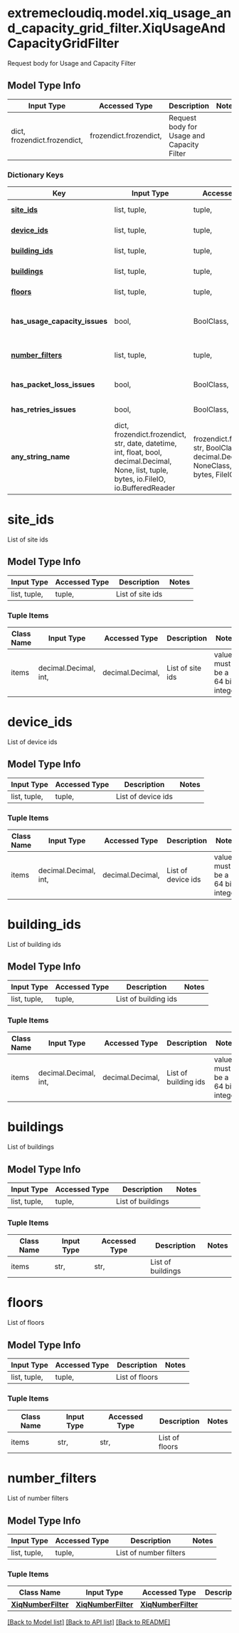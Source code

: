 # extremecloudiq.model.xiq_usage_and_capacity_grid_filter.XiqUsageAndCapacityGridFilter

Request body for Usage and Capacity Filter

## Model Type Info
Input Type | Accessed Type | Description | Notes
------------ | ------------- | ------------- | -------------
dict, frozendict.frozendict,  | frozendict.frozendict,  | Request body for Usage and Capacity Filter | 

### Dictionary Keys
Key | Input Type | Accessed Type | Description | Notes
------------ | ------------- | ------------- | ------------- | -------------
**[site_ids](#site_ids)** | list, tuple,  | tuple,  | List of site ids | [optional] 
**[device_ids](#device_ids)** | list, tuple,  | tuple,  | List of device ids | [optional] 
**[building_ids](#building_ids)** | list, tuple,  | tuple,  | List of building ids | [optional] 
**[buildings](#buildings)** | list, tuple,  | tuple,  | List of buildings | [optional] 
**[floors](#floors)** | list, tuple,  | tuple,  | List of floors | [optional] 
**has_usage_capacity_issues** | bool,  | BoolClass,  | Flag to filter usage capacity issues | [optional] 
**[number_filters](#number_filters)** | list, tuple,  | tuple,  | List of number filters | [optional] 
**has_packet_loss_issues** | bool,  | BoolClass,  | Flag to filter packet loss issues | [optional] 
**has_retries_issues** | bool,  | BoolClass,  | Flag to filter retry issues | [optional] 
**any_string_name** | dict, frozendict.frozendict, str, date, datetime, int, float, bool, decimal.Decimal, None, list, tuple, bytes, io.FileIO, io.BufferedReader | frozendict.frozendict, str, BoolClass, decimal.Decimal, NoneClass, tuple, bytes, FileIO | any string name can be used but the value must be the correct type | [optional]

# site_ids

List of site ids

## Model Type Info
Input Type | Accessed Type | Description | Notes
------------ | ------------- | ------------- | -------------
list, tuple,  | tuple,  | List of site ids | 

### Tuple Items
Class Name | Input Type | Accessed Type | Description | Notes
------------- | ------------- | ------------- | ------------- | -------------
items | decimal.Decimal, int,  | decimal.Decimal,  | List of site ids | value must be a 64 bit integer

# device_ids

List of device ids

## Model Type Info
Input Type | Accessed Type | Description | Notes
------------ | ------------- | ------------- | -------------
list, tuple,  | tuple,  | List of device ids | 

### Tuple Items
Class Name | Input Type | Accessed Type | Description | Notes
------------- | ------------- | ------------- | ------------- | -------------
items | decimal.Decimal, int,  | decimal.Decimal,  | List of device ids | value must be a 64 bit integer

# building_ids

List of building ids

## Model Type Info
Input Type | Accessed Type | Description | Notes
------------ | ------------- | ------------- | -------------
list, tuple,  | tuple,  | List of building ids | 

### Tuple Items
Class Name | Input Type | Accessed Type | Description | Notes
------------- | ------------- | ------------- | ------------- | -------------
items | decimal.Decimal, int,  | decimal.Decimal,  | List of building ids | value must be a 64 bit integer

# buildings

List of buildings

## Model Type Info
Input Type | Accessed Type | Description | Notes
------------ | ------------- | ------------- | -------------
list, tuple,  | tuple,  | List of buildings | 

### Tuple Items
Class Name | Input Type | Accessed Type | Description | Notes
------------- | ------------- | ------------- | ------------- | -------------
items | str,  | str,  | List of buildings | 

# floors

List of floors

## Model Type Info
Input Type | Accessed Type | Description | Notes
------------ | ------------- | ------------- | -------------
list, tuple,  | tuple,  | List of floors | 

### Tuple Items
Class Name | Input Type | Accessed Type | Description | Notes
------------- | ------------- | ------------- | ------------- | -------------
items | str,  | str,  | List of floors | 

# number_filters

List of number filters

## Model Type Info
Input Type | Accessed Type | Description | Notes
------------ | ------------- | ------------- | -------------
list, tuple,  | tuple,  | List of number filters | 

### Tuple Items
Class Name | Input Type | Accessed Type | Description | Notes
------------- | ------------- | ------------- | ------------- | -------------
[**XiqNumberFilter**](XiqNumberFilter.md) | [**XiqNumberFilter**](XiqNumberFilter.md) | [**XiqNumberFilter**](XiqNumberFilter.md) |  | 

[[Back to Model list]](../../README.md#documentation-for-models) [[Back to API list]](../../README.md#documentation-for-api-endpoints) [[Back to README]](../../README.md)

